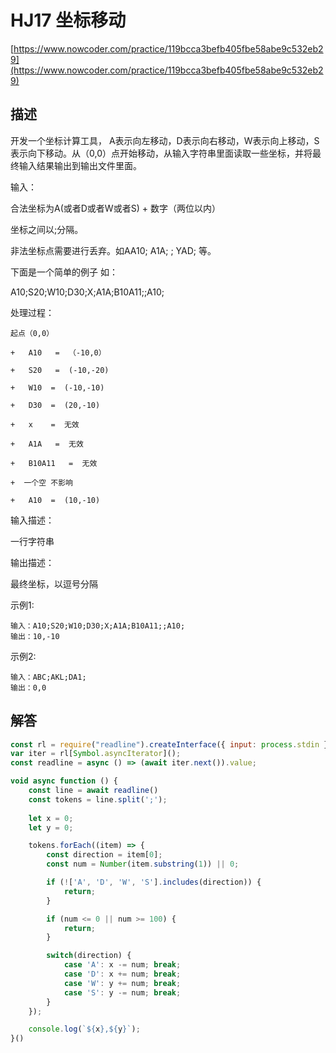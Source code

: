 # HJ17 坐标移动

[https://www.nowcoder.com/practice/119bcca3befb405fbe58abe9c532eb29](https://www.nowcoder.com/practice/119bcca3befb405fbe58abe9c532eb29)

## 描述

开发一个坐标计算工具， A表示向左移动，D表示向右移动，W表示向上移动，S表示向下移动。从（0,0）点开始移动，从输入字符串里面读取一些坐标，并将最终输入结果输出到输出文件里面。

输入：

合法坐标为A(或者D或者W或者S) + 数字（两位以内）

坐标之间以;分隔。

非法坐标点需要进行丢弃。如AA10;  A1A;  $%$;  YAD; 等。

下面是一个简单的例子 如：

A10;S20;W10;D30;X;A1A;B10A11;;A10;

处理过程：

```text
起点（0,0）

+   A10   =  （-10,0）

+   S20   =  (-10,-20)

+   W10  =  (-10,-10)

+   D30  =  (20,-10)

+   x    =  无效

+   A1A   =  无效

+   B10A11   =  无效

+  一个空 不影响

+   A10  =  (10,-10)
```

输入描述：

一行字符串

输出描述：

最终坐标，以逗号分隔

示例1:

```text
输入：A10;S20;W10;D30;X;A1A;B10A11;;A10;
输出：10,-10
```

示例2:

```text
输入：ABC;AKL;DA1;
输出：0,0
```

## 解答

```javascript
const rl = require("readline").createInterface({ input: process.stdin });
var iter = rl[Symbol.asyncIterator]();
const readline = async () => (await iter.next()).value;

void async function () {
    const line = await readline()
    const tokens = line.split(';');
    
    let x = 0;
    let y = 0;

    tokens.forEach((item) => {
        const direction = item[0];
        const num = Number(item.substring(1)) || 0;

        if (!['A', 'D', 'W', 'S'].includes(direction)) {
            return;
        } 

        if (num <= 0 || num >= 100) {
            return;
        }

        switch(direction) {
            case 'A': x -= num; break;
            case 'D': x += num; break;
            case 'W': y += num; break;
            case 'S': y -= num; break;
        }
    });

    console.log(`${x},${y}`);
}()
```